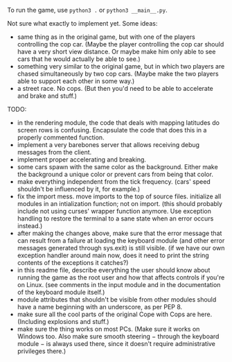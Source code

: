 To run the game, use ```python3 .``` or ```python3 __main__.py```.

Not sure what exactly to implement yet. Some ideas:
- same thing as in the original game, but with one of the players controlling the cop car. (Maybe the player controlling the cop car should have a very short view distance. Or maybe make him only able to see cars that he would actually be able to see.)
- something very similar to the original game, but in which two players are chased simultaneously by two cop cars. (Maybe make the two players able to support each other in some way.)
- a street race. No cops. (But then you'd need to be able to accelerate and brake and stuff.)

TODO:
- in the rendering module, the code that deals with mapping latitudes do screen rows is confusing. Encapsulate the code that does this in a properly commented function.
- implement a very barebones server that allows receiving debug messages from the client.
- implement proper accelerating and breaking.
- some cars spawn with the same color as the background. Either make the background a unique color or prevent cars from being that color.
- make everything independent from the tick frequency. (cars' speed shouldn't be influenced by it, for example.)
- fix the import mess. move imports to the top of source files. initialize all modules in an intialization function; not on import. (this should probably include not using curses' wrapper function anymore. Use exception handling to restore the terminal to a sane state when an error occurs instead.)
- after making the changes above, make sure that the error message that can result from a failure at loading the keyboard module (and other error messages generated through sys.exit) is still visible. (if we have our own exception handler around main now, does it need to print the string contents of the exceptions it catches?)
- in this readme file, describe everything the user should know about running the game as the root user and how that affects controls if you're on Linux. (see comments in the input module and in the documentation of the keyboard module itself.)
- module attributes that shouldn't be visible from other modules should have a name beginning with an underscore, as per PEP 8.
- make sure all the cool parts of the original Cope with Cops are here. (Including explosions and stuff.)
- make sure the thing works on most PCs. (Make sure it works on Windows too. Also make sure smooth steering − through the keyboard module − is always used there, since it doesn't require administrative privileges there.)